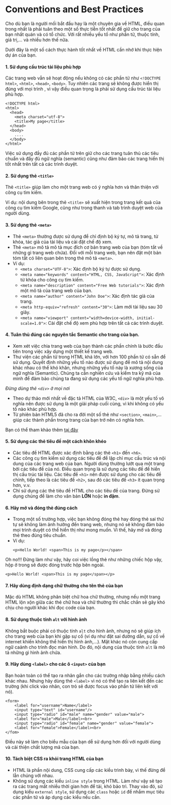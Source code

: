 # Conventions and Best Practices

Cho dù bạn là người mối bắt đầu hay là một chuyên gia về HTML, điều quan trong nhất là phải tuân theo một số thực tiễn tốt nhất để giữ cho trang của bạn nhất quán và có tổ chức. Với rất nhiều yếu tố như phần tử, thuộc tính, giá trị,... và nhiều hơn thế nữa.

Dưới đây là một số cách thực hành tốt nhất về HTML cần nhớ khi thực hiện dự án của bạn.

#### 1. Sử dụng cấu trúc tài liệu phù hợp

Các trang web vẫn sẽ hoạt động nếu không có các phần tử như `<!DOCTYPE html>`, `<html>`, `<head>`, `<body>`. Tuy nhiên các trang sẽ không được hiển thị đúng với mọi trình , vì vậy điều quan trọng là phải sử dụng cấu trúc tài liệu phù hợp.
```
<!DOCTYPE html>
<html>
  <head>
    <meta charset="utf-8">
    <title>My page</title>
  </head>
  <body>
    ....
  </body>
</html>
``` 
Việc sử dụng đầy đủ các phần tử trên giữ cho các trang tuân thủ các tiêu chuẩn và đầy đủ ngữ nghĩa (semantic) cũng như đảm bảo các trang hiển thị tốt nhất trên tất cả các trình duyệt.

#### 2. Sử dụng thẻ `<title>`
Thẻ `<title>` giúp làm cho một trang web có ý nghĩa hơn và thân thiện với công cụ tìm kiếm. 

Ví dụ: nội dung bên trong thẻ `<title>` sẽ xuất hiện trong trang kết quả của công cụ tìm kiếm Google, cũng như trong thanh và tab trình duyệt web của người dùng.

#### 3. Sử dụng thẻ `<meta>`
- Thẻ `<meta>` thường được sử dụng để chỉ định bộ ký tự, mô tả trang, từ khóa, tác giả của tài liệu và cài đặt chế độ xem.
- Thẻ `<meta>` mô tả mô tả mục đích cơ bản trang web của bạn (tóm tắt về những gì trang web chứa). Đối với mỗi trang web, bạn nên đặt một bản tóm tắt có liên quan bên trong thẻ mô tả `<meta>`.
- Ví dụ:
    - `<meta charset="UTF-8">`: Xác định bộ ký tự được sử dụng.
    - `<meta name="keywords" content="HTML, CSS, JavaScript">`: Xác định từ khóa cho công cụ tìm kiếm.
    - `<meta name="description" content="Free Web tutorials">`: Xác định một mô tả của trang web của bạn.
    - `<meta name="author" content="John Doe">`: Xác định tác giả của trang.
    - `<meta http-equiv="refresh" content="30">`: Làm mới tài liệu sau 30 giây.
    - `<meta name="viewport" content="width=device-width, initial-scale=1.0">`: Cài đặt chế độ xem phù hợp trên tất cả các trình duyệt.

#### 4. Tuân thủ đúng các nguyên tắc Semantic cho trang của bạn.
- Xem xét việc chia trang web của bạn thành các phần chính là bước đầu tiên trong việc xây dựng một thiết kế trang web.
- Thư viện các phần tử trong HTML khá lớn, với hơn 100 phần tử có sẵn để sử dụng. Quyết định những yếu tố nào được sử dụng để mô tả nội dung khác nhau có thể khó khăn, nhưng những yếu tố này là xương sống của ngữ nghĩa (Semantic). Chúng ta cần nghiên cứu và kiểm tra kỹ mã của mình để đảm bảo chúng ta đang sử dụng các yếu tố ngữ nghĩa phù hợp.

*Đừng dùng thẻ `<div>` ở mọi nơi*

- Theo dự thảo mới nhất về đặc tả HTML của W3C, `<div>` là một yếu tố vô nghĩa nên được sử dụng là một giải pháp cuối cùng, vì khi không có yếu tố nào khác phù hợp.
- Từ phiên bản HTML5 đã cho ra đời một số thẻ như `<section>`, `<main>`,... giúp các thành phần trong trang của bạn trở nên có nghĩa hơn.

Bạn có thể tham khảo thêm [tại đây](./html_semantic.md)

#### 5. Sử dụng các thẻ tiêu đề một cách khôn khéo
- Các tiêu đề HTML được xác định bằng các thẻ `<h1>` đến `<h6>`.
- Các công cụ tìm kiếm sử dụng các tiêu đề để lập chỉ mục cấu trúc và nội dung của các trang web của bạn. Người dùng thường lướt qua một trang bởi các tiêu đề của nó. Điều quan trọng là sử dụng các tiêu đề để hiển thị cấu trúc tài liệu. Các tiêu đề `<h1>` nên được sử dụng cho các tiêu đề chính, tiếp theo là các tiêu đề `<h2>`, sau đó các tiêu đề `<h3>` ít quan trọng hơn, v.v.
- Chỉ sử dụng các thẻ tiêu đề HTML cho các tiêu đề của trang. Đừng sử dụng chúng để làm cho văn bản **LỚN** hoặc **in đậm**.

#### 6. Hãy mở và đóng thẻ đúng cách
- Trong một số trường hợp, việc bạn không đóng thẻ hay đóng thẻ sai thứ tự sẽ không làm ảnh hưởng đến trang web, nhưng nó sẽ không đảm bảo mọi trình duyệt có thể hiển thị như mong muốn. Vì thế, hãy mở và đóng thẻ theo đúng tiêu chuẩn.
- Ví dụ:
    ```
    <p>Hello World! <span>This is my page</p></span> 
    ```
Oh no!!! Đừng làm như vậy, hãy coi việc lồng thẻ như những chiếc hộp vậy, hộp ở trong sẽ được đóng trước hộp bên ngoài.

    <p>Hello World! <span>This is my page</span></p>
    
#### 7. Hãy dùng định dạng chữ thường cho tên thẻ của bạn
Mặc dù HTML không phân biệt chữ hoa chữ thường, nhưng nếu một trang HTML lộn xộn giữa các thẻ chữ hoa và chữ thường thì chắc chắn sẽ gây khó chịu cho người khác khi đọc code của bạn.

#### 8. Sử dụng thuộc tính `alt` với hình ảnh
Không bắt buộc phải có thuộc tính `alt` cho hình ảnh, nhưng nó sẽ giúp ích cho trang web của bạn khi gặp sự cố (ví dụ như đặt sai đường dẫn, sự cố về internet khiến không thể hiển thị hình ảnh,...). Mặt khác nó còn cung cấp ngữ caảnh cho trình đọc màn hình. Do đó, nội dung của thuộc tính `alt` là mô tả những gì hình ảnh chứa.

#### 9. Hãy dùng `<label>` cho các ô `<input>` của bạn
Bạn hoàn toàn có thể tạo ra nhãn gắn cho các trường nhập bằng nhiều cách khác nhau. Nhưng hãy dùng thẻ `<label>` vì nó có thể tạo ra liên kết đến các trường (khi click vào nhãn, con trỏ sẽ được focus vào phần tử liên kết với nó). 
```
<form>
    <label for="username">Name</label>
    <input type="text" id="username"/>
    <input type="radio" id="male" name="gender" value="male">
    <label for="male">Male</label><br>
    <input type="radio" id="female" name="gender" value="female">
    <label for="female">Female</label><br>
</fom>
```
Điều này sẽ làm cho biểu mẫu của bạn dễ sử dụng hơn đối với người dùng và cải thiện chất lượng mã của bạn.

#### 10. Tách biệt CSS ra khỏi trang HTML của bạn
- HTML là phần nội dung, CSS cung cấp các kiểu trình bày, vì thế đừng để lẫn chúng với nhau.
- Không sử dụng các kiểu `inline style` trong HTML. Làm như vậy sẽ tạo ra các trang mất nhiều thời gian hơn để tải, khó bảo trì. Thay vào đó, sử dụng kiểu `external style`, sử dụng các `class` hoặc `id` để nhắm mục tiêu các phần tử và áp dụng các kiểu nếu cần.
